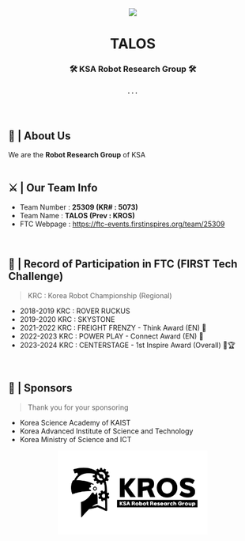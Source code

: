 <p align="center">
   <!--https://github.com/kyechan99/capsule-render-->
   <img align = "center" src="https://capsule-render.vercel.app/api?type=waving&color=gradient&height=330&section=header&text=TALOS&fontSize=90&animation=fadeIn&fontAlignY=38&desc=25309" />
</p>

<p align="center">
  <h1 align="center">TALOS</h1>
  <h3 align="center">🛠️ KSA Robot Research Group 🛠️</h3>
  <h5 align="center">. . .</h5>
</p>
<br/>

## 🤖 | About Us
We are the **Robot Research Group** of KSA      
<br>

## ⚔️ | Our Team Info
* Team Number : **25309 (KR# : 5073)**
* Team Name : **TALOS (Prev : KROS)**
* FTC Webpage : https://ftc-events.firstinspires.org/team/25309
<br>

## 📜 | Record of Participation in FTC (FIRST Tech Challenge)
> KRC : Korea Robot Championship (Regional)
* 2018-2019 KRC : ROVER RUCKUS
* 2019-2020 KRC : SKYSTONE
* 2021-2022 KRC : FREIGHT FRENZY - Think Award (EN) 🥈
* 2022-2023 KRC : POWER PLAY - Connect Award (EN) 🥈
* 2023-2024 KRC : CENTERSTAGE - 1st Inspire Award (Overall) 🥇🏆
<br>

## 💸 | Sponsors
> Thank you for your sponsoring
* Korea Science Academy of KAIST
* Korea Advanced Institute of Science and Technology
* Korea Ministry of Science and ICT

<p align="center">
  <picture>
    <source media="(prefers-color-scheme: dark)" srcset="https://github.com/KSA-KROS/.github/blob/main/Images/Logo_Dark.png">
    <source media="(prefers-color-scheme: light)" srcset="https://github.com/KSA-KROS/.github/blob/main/Images/Logo_Light.png">
    <img alt="IMAGE" src="https://github.com/KSA-KROS/.github/blob/main/Images/Logo_Light.png" width="60%" height="60%">
  </picture>
</p>
